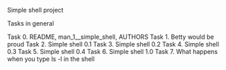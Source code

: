 Simple shell project

Tasks in general

Task 0. README, man_1__simple_shell, AUTHORS
Task 1. Betty would be proud
Task 2. Simple shell 0.1
Task 3. Simple shell 0.2
Task 4. Simple shell 0.3
Task 5. Simple shell 0.4
Task 6. Simple shell 1.0
Task 7. What happens when you type ls -l in the shell
